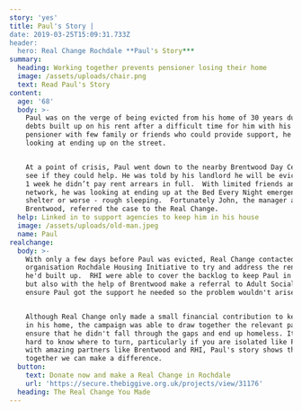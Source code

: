 ```yaml
---
story: 'yes'
title: Paul's Story |
date: 2019-03-25T15:09:31.733Z
header:
  hero: Real Change Rochdale **Paul's Story***
summary:
  heading: Working together prevents pensioner losing their home
  image: /assets/uploads/chair.png
  text: Read Paul's Story
content:
  age: '68'
  body: >-
    Paul was on the verge of being evicted from his home of 30 years due to
    debts built up on his rent after a difficult time for him with his health. A
    pensioner with few family or friends who could provide support, he was
    looking at ending up on the street.


    At a point of crisis, Paul went down to the nearby Brentwood Day Centre to
    see if they could help. He was told by his landlord he will be evicted if in
    1 week he didn’t pay rent arrears in full.  With limited friends and family
    network, he was looking at ending up at the Bed Every Night emergency night
    shelter or worse - rough sleeping.  Fortunately John, the manager at
    Brentwood, referred the case to the Real Change.
  help: Linked in to support agencies to keep him in his house
  image: /assets/uploads/old-man.jpeg
  name: Paul
realchange:
  body: >-
    With only a few days before Paul was evicted, Real Change contacted local
    organisation Rochdale Housing Initiative to try and address the rent arrears
    he'd built up.  RHI were able to cover the backlog to keep Paul in his home,
    but also with the help of Brentwood make a referral to Adult Social Care to
    ensure Paul got the support he needed so the problem wouldn't arise again. 


    Although Real Change only made a small financial contribution to keep Paul
    in his home, the campaign was able to draw together the relevant partners to
    ensure that he didn't fall through the gaps and end up homeless. It is often
    hard to know where to turn, particularly if you are isolated like Paul, but
    with amazing partners like Brentwood and RHI, Paul's story shows that
    together we can make a difference.
  button:
    text: Donate now and make a Real Change in Rochdale
    url: 'https://secure.thebiggive.org.uk/projects/view/31176'
  heading: The Real Change You Made
---
```



